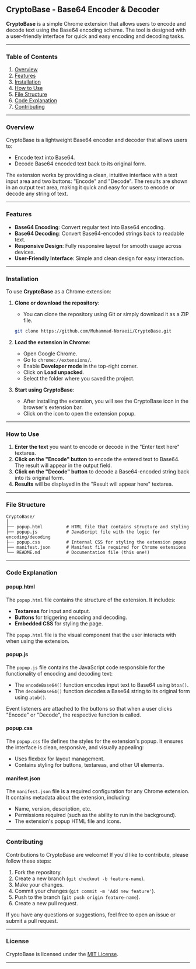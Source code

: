 


## **CryptoBase - Base64 Encoder & Decoder**

**CryptoBase** is a simple Chrome extension that allows users to encode and decode text using the Base64 encoding scheme. The tool is designed with a user-friendly interface for quick and easy encoding and decoding tasks.

---

### **Table of Contents**
1. [Overview](#overview)
2. [Features](#features)
3. [Installation](#installation)
4. [How to Use](#how-to-use)
5. [File Structure](#file-structure)
6. [Code Explanation](#code-explanation)
7. [Contributing](#contributing)

---

### **Overview**

CryptoBase is a lightweight Base64 encoder and decoder that allows users to:
- Encode text into Base64.
- Decode Base64 encoded text back to its original form.

The extension works by providing a clean, intuitive interface with a text input area and two buttons: "Encode" and "Decode". The results are shown in an output text area, making it quick and easy for users to encode or decode any string of text.

---

### **Features**
- **Base64 Encoding**: Convert regular text into Base64 encoding.
- **Base64 Decoding**: Convert Base64-encoded strings back to readable text.
- **Responsive Design**: Fully responsive layout for smooth usage across devices.
- **User-Friendly Interface**: Simple and clean design for easy interaction.

---

### **Installation**

To use **CryptoBase** as a Chrome extension:

1. **Clone or download the repository**: 
   - You can clone the repository using Git or simply download it as a ZIP file.

   ```bash
   git clone https://github.com/Muhammad-Noraeii/CryptoBase.git
   ```

2. **Load the extension in Chrome**:
   - Open Google Chrome.
   - Go to `chrome://extensions/`.
   - Enable **Developer mode** in the top-right corner.
   - Click on **Load unpacked**.
   - Select the folder where you saved the project.

3. **Start using CryptoBase**:
   - After installing the extension, you will see the CryptoBase icon in the browser's extension bar.
   - Click on the icon to open the extension popup.

---

### **How to Use**

1. **Enter the text** you want to encode or decode in the "Enter text here" textarea.
2. **Click on the "Encode" button** to encode the entered text to Base64. The result will appear in the output field.
3. **Click on the "Decode" button** to decode a Base64-encoded string back into its original form.
4. **Results** will be displayed in the "Result will appear here" textarea.

---

### **File Structure**

```plaintext
CryptoBase/
│
├── popup.html         # HTML file that contains structure and styling
├── popup.js           # JavaScript file with the logic for encoding/decoding
├── popup.css          # Internal CSS for styling the extension popup
├── manifest.json      # Manifest file required for Chrome extensions
└── README.md          # Documentation file (this one!)
```

---

### **Code Explanation**

#### **popup.html**
The `popup.html` file contains the structure of the extension. It includes:
- **Textareas** for input and output.
- **Buttons** for triggering encoding and decoding.
- **Embedded CSS** for styling the page.

The `popup.html` file is the visual component that the user interacts with when using the extension.

#### **popup.js**
The `popup.js` file contains the JavaScript code responsible for the functionality of encoding and decoding text:
- The `encodeBase64()` function encodes input text to Base64 using `btoa()`.
- The `decodeBase64()` function decodes a Base64 string to its original form using `atob()`.

Event listeners are attached to the buttons so that when a user clicks "Encode" or "Decode", the respective function is called.

#### **popup.css**
The `popup.css` file defines the styles for the extension's popup. It ensures the interface is clean, responsive, and visually appealing:
- Uses flexbox for layout management.
- Contains styling for buttons, textareas, and other UI elements.

#### **manifest.json**
The `manifest.json` file is a required configuration for any Chrome extension. It contains metadata about the extension, including:
- Name, version, description, etc.
- Permissions required (such as the ability to run in the background).
- The extension's popup HTML file and icons.

---

### **Contributing**

Contributions to CryptoBase are welcome! If you'd like to contribute, please follow these steps:
1. Fork the repository.
2. Create a new branch (`git checkout -b feature-name`).
3. Make your changes.
4. Commit your changes (`git commit -m 'Add new feature'`).
5. Push to the branch (`git push origin feature-name`).
6. Create a new pull request.

If you have any questions or suggestions, feel free to open an issue or submit a pull request.

---

### **License**
CryptoBase is licensed under the [MIT License](LICENSE).

---


